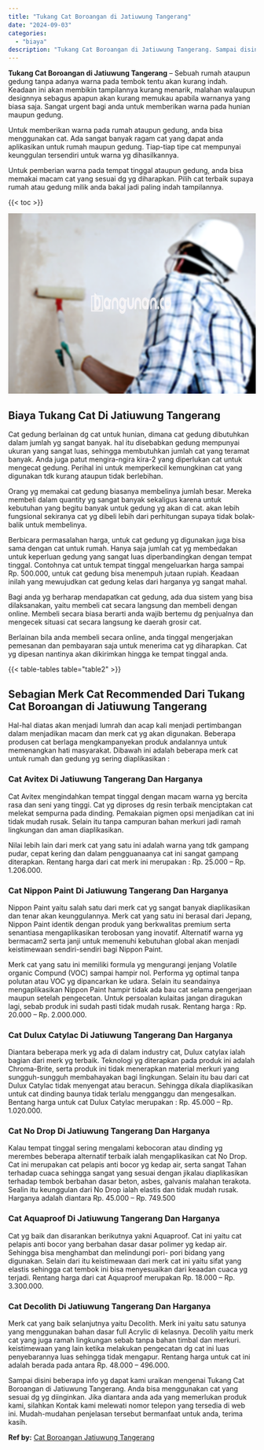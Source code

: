 ```yaml
---
title: "Tukang Cat Boroangan di Jatiuwung Tangerang"
date: "2024-09-03"
categories: 
  - "biaya"
description: "Tukang Cat Boroangan di Jatiuwung Tangerang. Sampai disini beberapa info yg dapat kami uraikan mengenai Tukang Cat Boroangan di Jatiuwung Tangerang. Anda bis..."
---
```


**Tukang Cat Boroangan di Jatiuwung Tangerang** – Sebuah rumah ataupun gedung tanpa adanya warna pada tembok tentu akan kurang indah. Keadaan ini akan membikin tampilannya kurang menarik, malahan walaupun designnya sebagus apapun akan kurang memukau apabila warnanya yang biasa saja. Sangat urgent bagi anda untuk memberikan warna pada hunian maupun gedung.

Untuk memberikan warna pada rumah ataupun gedung, anda bisa menggunakan cat. Ada sangat banyak ragam cat yang dapat anda aplikasikan untuk rumah maupun gedung. Tiap-tiap tipe cat mempunyai keunggulan tersendiri untuk warna yg dihasilkannya.

Untuk pemberian warna pada tempat tinggal ataupun gedung, anda bisa memakai macam cat yang sesuai dg yg diharapkan. Pilih cat terbaik supaya rumah atau gedung milik anda bakal jadi paling indah tampilannya.

{{< toc >}}

![Tukang Cat Boroangan di Jatiuwung Tangerang](/images/jasa-cat-murah34.png)

## Biaya Tukang Cat Di Jatiuwung Tangerang

Cat gedung berlainan dg cat untuk hunian, dimana cat gedung dibutuhkan dalam jumlah yg sangat banyak. hal itu disebabkan gedung mempunyai ukuran yang sangat luas, sehingga membutuhkan jumlah cat yang teramat banyak. Anda juga patut mengira-ngira kira-2 yang diperlukan cat untuk mengecat gedung. Perihal ini untuk memperkecil kemungkinan cat yang digunakan tdk kurang ataupun tidak berlebihan.

Orang yg memakai cat gedung biasanya membelinya jumlah besar. Mereka membeli dalam quantity yg sangat banyak sekaligus karena untuk kebutuhan yang begitu banyak untuk gedung yg akan di cat. akan lebih fungsional sekiranya cat yg dibeli lebih dari perhitungan supaya tidak bolak-balik untuk membelinya.

Berbicara permasalahan harga, untuk cat gedung yg digunakan juga bisa sama dengan cat untuk rumah. Hanya saja jumlah cat yg membedakan untuk keperluan gedung yang sangat luas diperbandingkan dengan tempat tinggal. Contohnya cat untuk tempat tinggal mengeluarkan harga sampai Rp. 500.000, untuk cat gedung bisa menempuh jutaan rupiah. Keadaan inilah yang mewujudkan cat gedung kelas dari harganya yg sangat mahal.

Bagi anda yg berharap mendapatkan cat gedung, ada dua sistem yang bisa dilaksanakan, yaitu membeli cat secara langsung dan membeli dengan online. Membeli secara biasa berarti anda wajib bertemu dg penjualnya dan mengecek situasi cat secara langsung ke daerah grosir cat.

Berlainan bila anda membeli secara online, anda tinggal mengerjakan pemesanan dan pembayaran saja untuk menerima cat yg diharapkan. Cat yg dipesan nantinya akan dikirimkan hingga ke tempat tinggal anda.

{{< table-tables table="table2" >}}

## Sebagian Merk Cat Recommended Dari Tukang Cat Boroangan di Jatiuwung Tangerang

Hal-hal diatas akan menjadi lumrah dan acap kali menjadi pertimbangan dalam menjadikan macam dan merk cat yg akan digunakan. Beberapa produsen cat berlaga mengkampanyekan produk andalannya untuk memenangkan hati masyarakat. Dibawah ini adalah beberapa merk cat untuk rumah dan gedung yg sering diaplikasikan :

### Cat Avitex Di Jatiuwung Tangerang Dan Harganya

Cat Avitex mengindahkan tempat tinggal dengan macam warna yg bercita rasa dan seni yang tinggi. Cat yg diproses dg resin terbaik menciptakan cat melekat sempurna pada dinding. Pemakaian pigmen opsi menjadikan cat ini tidak mudah rusak. Selain itu tanpa campuran bahan merkuri jadi ramah lingkungan dan aman diaplikasikan.

Nilai lebih lain dari merk cat yang satu ini adalah warna yang tdk gampang pudar, cepat kering dan dalam pengguanaanya cat ini sangat gampang diterapkan. Rentang harga dari cat merk ini merupakan : Rp. 25.000 – Rp. 1.206.000.

### Cat Nippon Paint Di Jatiuwung Tangerang Dan Harganya

Nippon Paint yaitu salah satu dari merk cat yg sangat banyak diaplikasikan dan tenar akan keunggulannya. Merk cat yang satu ini berasal dari Jepang, Nippon Paint identik dengan produk yang berkwalitas premium serta senantiasa mengaplikasikan terobosan yang inovatif. Alternatif warna yg bermacam2 serta janji untuk memenuhi kebutuhan global akan menjadi keistimewaan sendiri-sendiri bagi Nippon Paint.

Merk cat yang satu ini memiliki formula yg mengurangi jenjang Volatile organic Compund (VOC) sampai hampir nol. Performa yg optimal tanpa polutan atau VOC yg dipancarkan ke udara. Selain itu seandainya mengaplikasikan Nippon Paint hampir tidak ada bau cat selama pengerjaan maupun setelah pengecetan. Untuk persoalan kulaitas jangan diragukan lagi, sebab produk ini sudah pasti tidak mudah rusak. Rentang harga : Rp. 20.000 – Rp. 2.000.000.

### Cat Dulux Catylac Di Jatiuwung Tangerang Dan Harganya

Diantara beberapa merk yg ada di dalam industry cat, Dulux catylax ialah bagian dari merk yg terbaik. Teknologi yg diterapkan pada produk ini adalah Chroma-Brite, serta produk ini tidak menerapkan material merkuri yang sungguh-sungguh membahayakan bagi lingkungan. Selain itu bau dari cat Dulux Catylac tidak menyengat atau beracun. Sehingga dikala diaplikasikan untuk cat dinding baunya tidak terlalu mengganggu dan mengesalkan. Bentang harga untuk cat Dulux Catylac merupakan : Rp. 45.000 – Rp. 1.020.000.

### Cat No Drop Di Jatiuwung Tangerang Dan Harganya

Kalau tempat tinggal sering mengalami kebocoran atau dinding yg merembes beberapa alternatif terbaik ialah mengaplikasikan cat No Drop. Cat ini merupakan cat pelapis anti bocor yg kedap air, serta sangat Tahan terhadap cuaca sehingga sangat yang sesuai dengan jikalau diaplikasikan terhadap tembok berbahan dasar beton, asbes, galvanis malahan terakota. Sealin itu keunggulan dari No Drop ialah elastis dan tidak mudah rusak. Harganya adalah diantara Rp. 45.000 – Rp. 749.500

### Cat Aquaproof Di Jatiuwung Tangerang Dan Harganya

Cat yg baik dan disarankan berikutnya yakni Aquaproof. Cat ini yaitu cat pelapis anti bocor yang berbahan dasar dasar polimer yg kedap air. Sehingga bisa menghambat dan melindungi pori- pori bidang yang digunakan. Selain dari itu keistimewaan dari merk cat ini yaitu sifat yang elastis sehingga cat tembok ini bisa menyesuaikan dari keaadan cuaca yg terjadi. Rentang harga dari cat Aquaproof merupakan Rp. 18.000 – Rp. 3.300.000.

### Cat Decolith Di Jatiuwung Tangerang Dan Harganya

Merk cat yang baik selanjutnya yaitu Decolith. Merk ini yaitu satu satunya yang menggunakan bahan dasar full Acrylic di kelasnya. Decolih yaitu merk cat yang juga ramah lingkungan sebab tanpa bahan timbal dan merkuri. keistimewaan yang lain ketika melakukan pengecatan dg cat ini luas penyebarannya luas sehingga tidak mengapur. Rentang harga untuk cat ini adalah berada pada antara Rp. 48.000 – 496.000.

Sampai disini beberapa info yg dapat kami uraikan mengenai Tukang Cat Boroangan di Jatiuwung Tangerang. Anda bisa menggunakan cat yang sesuai dg yg diinginkan. Jika diantara anda ada yang memerlukan produk kami, silahkan Kontak kami melewati nomor telepon yang tersedia di web ini. Mudah-mudahan penjelasan tersebut bermanfaat untuk anda, terima kasih.

**Ref by:** [Cat Boroangan Jatiuwung Tangerang](https://id.wikipedia.org/wiki/Cat)
